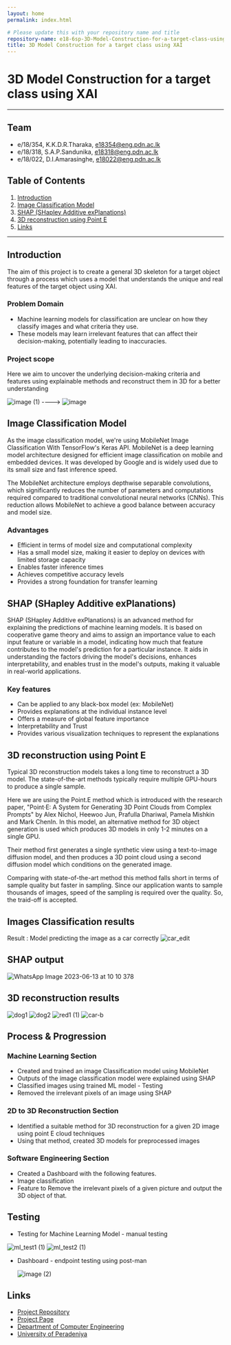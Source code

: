 ```yaml
---
layout: home
permalink: index.html

# Please update this with your repository name and title
repository-name: e18-6sp-3D-Model-Construction-for-a-target-class-using-XAI-Group16
title: 3D Model Construction for a target class using XAI
---
```


[comment]: # "This is the standard layout for the project, but you can clean this and use your own template"

# 3D Model Construction for a target class using XAI

---

## Team
-  e/18/354, K.K.D.R.Tharaka, [e18354@eng.pdn.ac.lk](mailto:name@email.com)
-  e/18/318, S.A.P.Sandunika, [e18318@eng.pdn.ac.lk](mailto:name@email.com)
-  e/18/022, D.I.Amarasinghe, [e18022@eng.pdn.ac.lk](mailto:name@email.com)

## Table of Contents
1. [Introduction](#introduction)
2. [Image Classification Model](#imageclassfication)
3. [SHAP (SHapley Additive exPlanations)](#shap)
4. [3D reconstruction using Point E](#pointe)
5. [Links](#links)

---

## Introduction

The aim of this project is to create a general 3D skeleton for a target object through a process which uses a model that understands  the unique and real features of the target object using XAI.

### Problem Domain
* Machine learning models for classification are unclear on how they classify images and what criteria they use.
* These models may learn irrelevant features that can affect their decision-making, potentially leading to inaccuracies.

  
### Project scope
Here we aim to uncover the underlying decision-making criteria and features using explainable methods and reconstruct them in 3D for a better understanding

![image (1)](https://github.com/cepdnaclk/e18-6sp-3D-Model-Construction-for-a-target-class-using-XAI-Group16/assets/73444543/f9578d5d-c3a1-411b-9288-202f3779dbe2) ---->  ![image](https://github.com/cepdnaclk/e18-6sp-3D-Model-Construction-for-a-target-class-using-XAI-Group16/assets/73444543/98b38090-994d-48b6-9d2b-4488829827c8)


## Image Classification Model
As the image classification model, we're using MobileNet Image Classification With TensorFlow's Keras API.
MobileNet is a deep learning model architecture designed for efficient image classification on mobile and embedded devices. It was developed by Google and is widely used due to its small size and fast inference speed.

The MobileNet architecture employs depthwise separable convolutions, which significantly reduces the number of parameters and computations required compared to traditional convolutional neural networks (CNNs). This reduction allows MobileNet to achieve a good balance between accuracy and model size.

### Advantages 
- Efficient in terms of model size and computational complexity
- Has a small model size, making it easier to deploy on devices with limited storage capacity
- Enables faster inference times
- Achieves competitive accuracy levels
- Provides a strong foundation for transfer learning

## SHAP (SHapley Additive exPlanations)

SHAP (SHapley Additive exPlanations) is an advanced method for explaining the predictions of machine learning models. It is based on cooperative game theory and aims to assign an importance value to each input feature or variable in a model, indicating how much that feature contributes to the model's prediction for a particular instance.  It aids in understanding the factors driving the model's decisions, enhances interpretability, and enables trust in the model's outputs, making it valuable in real-world applications.


### Key features

- Can be applied to any black-box model (ex: MobileNet)
- Provides explanations at the individual instance level
- Offers a measure of global feature importance
- Interpretability and Trust
- Provides various visualization techniques to represent the explanations

## 3D reconstruction using Point E

Typical 3D reconstruction models takes a long time to reconstruct a 3D model. The state-of-the-art methods typically require multiple GPU-hours to produce a single sample.

Here we are using the Point.E method which is introduced with the research paper, "Point·E: A System for Generating 3D Point Clouds from Complex Prompts" by Alex Nichol, Heewoo Jun, Prafulla Dhariwal, Pamela Mishkin and Mark ChenIn. In this model, an alternative method for 3D object generation is used which produces 3D models in only 1-2 minutes on a single GPU.

Their method first generates a single synthetic view using a text-to-image diffusion model, and then produces a 3D point cloud using a second diffusion model which conditions on the generated image.

Comparing with state-of-the-art method this method falls short in terms of sample quality but faster in sampling. Since our application wants to sample thousands of images, speed of the sampling is required over the quality. So, the traid-off is accepted.

## Images Classification results
Result : Model predicting the image as a car correctly
![car_edit](https://github.com/cepdnaclk/e18-6sp-3D-Model-Construction-for-a-target-class-using-XAI-Group16/assets/73444543/5e751a09-924d-4532-a442-2f68c812ad89)


## SHAP output
![WhatsApp Image 2023-06-13 at 10 10 378](https://github.com/cepdnaclk/e18-6sp-3D-Model-Construction-for-a-target-class-using-XAI-Group16/assets/73444543/aea640c0-6149-4352-b73f-1d663b5e25ff)

## 3D reconstruction results
![dog1](https://github.com/cepdnaclk/e18-6sp-3D-Model-Construction-for-a-target-class-using-XAI-Group16/assets/73444543/f15d53f9-4ee9-4ffa-afac-6d2f86614658)   ![dog2](https://github.com/cepdnaclk/e18-6sp-3D-Model-Construction-for-a-target-class-using-XAI-Group16/assets/73444543/586722b4-4edc-41d8-a0cf-07efda745c1c) 
![red1 (1)](https://github.com/cepdnaclk/e18-6sp-3D-Model-Construction-for-a-target-class-using-XAI-Group16/assets/73444543/3ca78830-3228-4726-a113-35544c988d2f) ![car-b](https://github.com/cepdnaclk/e18-6sp-3D-Model-Construction-for-a-target-class-using-XAI-Group16/assets/73444543/5762f87c-1595-4cdb-8f8a-0a9f8e855034)

## Process & Progression

### Machine Learning Section
* Created and trained an image Classification model using MobileNet
* Outputs of the image classification model were explained using SHAP
* Classified images using trained ML model - Testing
* Removed the irrelevant pixels of an image  using SHAP

### 2D to 3D Reconstruction Section
* Identified a suitable method for 3D reconstruction for a given 2D image using point E cloud techniques
* Using that method, created 3D models for preprocessed images

### Software Engineering Section
* Created a Dashboard with the following features.
* Image classification 
* Feature to Remove the irrelevant pixels of a given picture and output the 3D object of that.


## Testing
* Testing for Machine Learning Model - manual testing
 
![ml_test1 (1)](https://github.com/cepdnaclk/e18-6sp-3D-Model-Construction-for-a-target-class-using-XAI-Group16/assets/73444543/d21a0239-3afb-496e-a82a-484519dbe413)
![ml_test2 (1)](https://github.com/cepdnaclk/e18-6sp-3D-Model-Construction-for-a-target-class-using-XAI-Group16/assets/73444543/81c8d4fe-6c92-455a-9a7e-84ba78e39240)

* Dashboard - endpoint testing using post-man
  
  ![image (2)](https://github.com/cepdnaclk/e18-6sp-3D-Model-Construction-for-a-target-class-using-XAI-Group16/assets/73444543/e33a937a-fefd-4fd2-80d8-2179e429fb46)

## Links

- [Project Repository](https://github.com/cepdnaclk/e18-6sp-3D-Model-Construction-for-a-target-class-using-XAI-Group16)
- [Project Page](https://cepdnaclk.github.io/e18-6sp-3D-Model-Construction-for-a-target-class-using-XAI-Group16/)
- [Department of Computer Engineering](http://www.ce.pdn.ac.lk/)
- [University of Peradeniya](https://eng.pdn.ac.lk/)


[//]: # (Please refer this to learn more about Markdown syntax)
[//]: # (https://github.com/adam-p/markdown-here/wiki/Markdown-Cheatsheet)
